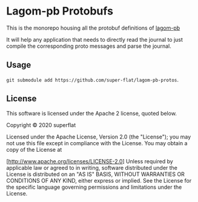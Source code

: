 # Lagom-pb Protobufs

This is the monorepo housing all the protobuf definitions of [lagom-pb](https://github.com/super-flat/lagom-pb)

It will help any application that needs to directly read the journal to just compile the corresponding proto messages
and parse the journal.

## Usage

`git submodule add https://github.com/super-flat/lagom-pb-protos`.

## License

This software is licensed under the Apache 2 license, quoted below.

Copyright © 2020 superflat

Licensed under the Apache License, Version 2.0 (the "License"); you may not use this file except in compliance with the License. You may obtain a copy of the License at

[http://www.apache.org/licenses/LICENSE-2.0]
Unless required by applicable law or agreed to in writing, software distributed under the License is distributed on an "AS IS" BASIS, WITHOUT WARRANTIES OR CONDITIONS OF ANY KIND, either express or implied. See the License for the specific language governing permissions and limitations under the License.
